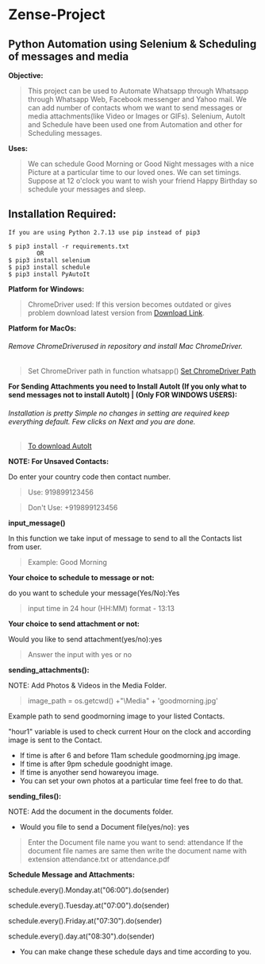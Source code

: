 # Zense-Project
## Python Automation using Selenium & Scheduling of messages and media

**Objective:**

> This project can be used to Automate Whatsapp through Whatsapp through Whatsapp Web, Facebook messenger and Yahoo mail. We can add number of contacts whom we want to send messages or media attachments(like Video or Images or GIFs). Selenium, AutoIt and Schedule have been used one from Automation and other for Scheduling messages.

**Uses:**
 
> We can schedule Good Morning or Good Night messages with a nice Picture at a particular time to our loved ones. We can set timings. Suppose at 12 o'clock you want to wish your friend Happy Birthday so schedule your messages and sleep.

## Installation Required:
    If you are using Python 2.7.13 use pip instead of pip3
    
    $ pip3 install -r requirements.txt
            OR
    $ pip3 install selenium
    $ pip3 install schedule
    $ pip3 install PyAutoIt
**Platform for Windows:**

> ChromeDriver used: If this version becomes outdated or gives problem download latest version from [Download Link](http://chromedriver.chromium.org/downloads).
      
**Platform for MacOs:**
 
 ###### Remove ChromeDriverused in repository and install Mac ChromeDriver.
>Set ChromeDriver path in function whatsapp() [Set ChromeDriver Path](https://stackoverflow.com/questions/44870294/selenium-chromedriver-in-relative-path-for-mac-and-python/44870398#44870398)

**For Sending Attachments you need to Install AutoIt (If you only what to send messages not to install AutoIt) | (Only FOR WINDOWS USERS):**

###### Installation is pretty Simple no changes in setting are required keep everything default. Few clicks on Next and you are done.
>[To download AutoIt](https://www.autoitscript.com/site/autoit/downloads/)

**NOTE: For Unsaved Contacts:**

Do enter your country code then contact number.
>Use: 919899123456

>Don't Use: +919899123456

**input_message()**

In this function we take input of message to send to all the Contacts list from user.
>Example: Good Morning

**Your choice to schedule to message or not:**

do you want to schedule your message(Yes/No):Yes

>input time in 24 hour (HH:MM) format - 13:13

**Your choice to send attachment or not:**

Would you like to send attachment(yes/no):yes

>Answer the input with yes or no

**sending_attachments():**
 
NOTE: Add Photos & Videos in the Media Folder.

>image_path = os.getcwd() +"\Media\" + 'goodmorning.jpg'

Example path to send goodmorning image to your listed Contacts.

"hour1" variable is used to check current Hour on the clock and according image is sent to the Contact.

- If time is after 6 and before 11am schedule goodmorning.jpg image.
- If time is after 9pm schedule goodnight image.
- If time is anyother send howareyou image.
- You can set your own photos at a particular time feel free to do that.

**sending_files():**

NOTE: Add the document in the documents folder.

- Would you file to send a Document file(yes/no): yes

>Enter the Document file name you want to send: attendance
>If the document file names are same then write the document name with extension attendance.txt or attendance.pdf

**Schedule Message and Attachments:**

schedule.every().Monday.at("06:00").do(sender)

schedule.every().Tuesday.at("07:00").do(sender)

schedule.every().Friday.at("07:30").do(sender)

schedule.every().day.at("08:30").do(sender)

- You can make change these schedule days and time according to you. 
